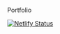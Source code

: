 Portfolio

[![Netlify Status](https://api.netlify.com/api/v1/badges/251c7f90-8399-45a8-b3e5-7650a6ab3301/deploy-status)](https://app.netlify.com/sites/portfolio-marcin-p/deploys)
